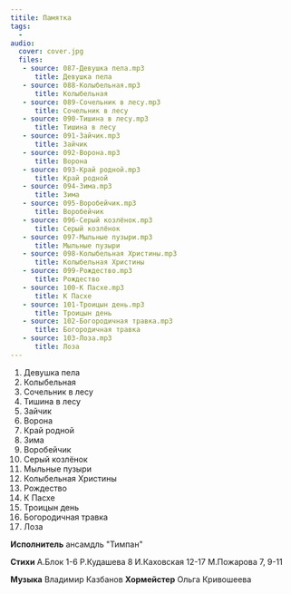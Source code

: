 ```yaml
---
titile: Памятка
tags:
  - 
audio:
  cover: cover.jpg
  files: 
   - source: 087-Девушка пела.mp3
      title: Девушка пела
   - source: 088-Колыбельная.mp3
      title: Колыбельная
   - source: 089-Сочельник в лесу.mp3
      title: Сочельник в лесу
   - source: 090-Тишина в лесу.mp3
      title: Тишина в лесу
   - source: 091-Зайчик.mp3
      title: Зайчик
   - source: 092-Ворона.mp3
      title: Ворона
   - source: 093-Край родной.mp3
      title: Край родной
   - source: 094-Зима.mp3
      title: Зима
   - source: 095-Воробейчик.mp3
      title: Воробейчик
   - source: 096-Серый козлёнок.mp3
      title: Серый козлёнок
   - source: 097-Мыльные пузыри.mp3
      title: Мыльные пузыри
   - source: 098-Колыбельная Христины.mp3
      title: Колыбельная Христины
   - source: 099-Рождество.mp3
      title: Рождество
   - source: 100-К Пасхе.mp3
      title: К Пасхе
   - source: 101-Троицын день.mp3
      title: Троицын день
   - source: 102-Богородичная травка.mp3
      title: Богородичная травка
   - source: 103-Лоза.mp3
      title: Лоза
---
```



1. Девушка пела
2. Колыбельная
3. Сочельник в лесу
4. Тишина в лесу
5. Зайчик
6. Ворона
7. Край родной
8. Зима
9. Воробейчик
10. Серый козлёнок
11. Мыльные пузыри
12. Колыбельная Христины
13. Рождество
14. К Пасхе
15. Троицын день
16. Богородичная травка
17. Лоза

**Исполнитель** ансамдль "Тимпан"

**Стихи** 
А.Блок 1-6
Р.Кудашева 8
И.Каховская 12-17
М.Пожарова 7, 9-11





**Музыка** Владимир Казбанов 
**Хормейстер** Ольга Кривошеева
